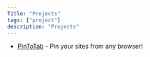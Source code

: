 ```yaml
---
Title: "Projects"
tags: ["project"]
description: "Projects"
---
```


- [PinToTab](//pin2me.dev/) - Pin your sites from any browser!
